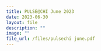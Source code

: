 ```yaml
---
title: PULSE@CHI June 2023
date: 2023-06-30
layout: file
description: ""
image: ""
file_url: /files/pulsechi june.pdf
---
```

